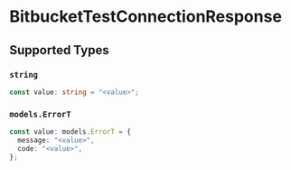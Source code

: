 # BitbucketTestConnectionResponse


## Supported Types

### `string`

```typescript
const value: string = "<value>";
```

### `models.ErrorT`

```typescript
const value: models.ErrorT = {
  message: "<value>",
  code: "<value>",
};
```


